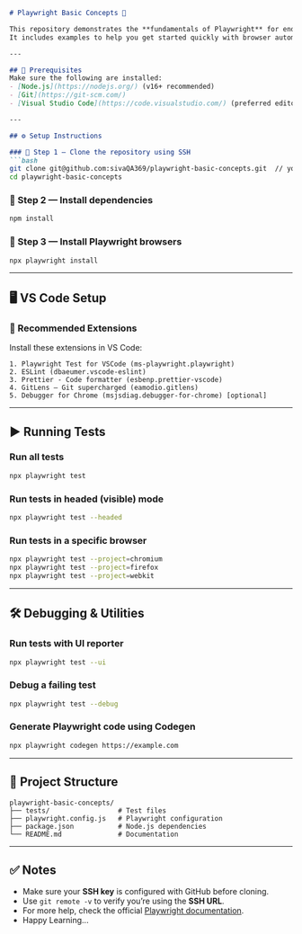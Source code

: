  
````markdown
# Playwright Basic Concepts 🚀

This repository demonstrates the **fundamentals of Playwright** for end-to-end testing.  
It includes examples to help you get started quickly with browser automation and test execution.

---

## 📌 Prerequisites
Make sure the following are installed:
- [Node.js](https://nodejs.org/) (v16+ recommended)
- [Git](https://git-scm.com/)
- [Visual Studio Code](https://code.visualstudio.com/) (preferred editor)

---

## ⚙️ Setup Instructions

### 🔹 Step 1 — Clone the repository using SSH
```bash
git clone git@github.com:sivaQA369/playwright-basic-concepts.git  // your SSH URL
cd playwright-basic-concepts
````

### 🔹 Step 2 — Install dependencies

```bash
npm install
```

### 🔹 Step 3 — Install Playwright browsers

```bash
npx playwright install
```

---

## 🖥️ VS Code Setup

### 🔧 Recommended Extensions

Install these extensions in VS Code:

```text
1. Playwright Test for VSCode (ms-playwright.playwright)
2. ESLint (dbaeumer.vscode-eslint)
3. Prettier - Code formatter (esbenp.prettier-vscode)
4. GitLens — Git supercharged (eamodio.gitlens)
5. Debugger for Chrome (msjsdiag.debugger-for-chrome) [optional]
```

---

## ▶️ Running Tests

### Run all tests

```bash
npx playwright test
```

### Run tests in headed (visible) mode

```bash
npx playwright test --headed
```

### Run tests in a specific browser

```bash
npx playwright test --project=chromium
npx playwright test --project=firefox
npx playwright test --project=webkit
```

---

## 🛠️ Debugging & Utilities

### Run tests with UI reporter

```bash
npx playwright test --ui
```

### Debug a failing test

```bash
npx playwright test --debug
```

### Generate Playwright code using Codegen

```bash
npx playwright codegen https://example.com
```

---

## 📂 Project Structure

```text
playwright-basic-concepts/
├── tests/                 # Test files
├── playwright.config.js   # Playwright configuration
├── package.json           # Node.js dependencies
└── README.md              # Documentation
```

---

## ✅ Notes

* Make sure your **SSH key** is configured with GitHub before cloning.
* Use `git remote -v` to verify you’re using the **SSH URL**.
* For more help, check the official [Playwright documentation](https://playwright.dev/docs/intro).
* Happy Learning...




